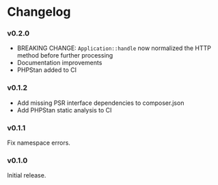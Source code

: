 # Changelog

### v0.2.0

* BREAKING CHANGE: `Application::handle` now normalized the HTTP method before further processing
* Documentation improvements
* PHPStan added to CI

### v0.1.2

* Add missing PSR interface dependencies to composer.json
* Add PHPStan static analysis to CI

### v0.1.1

Fix namespace errors.

### v0.1.0

Initial release.
